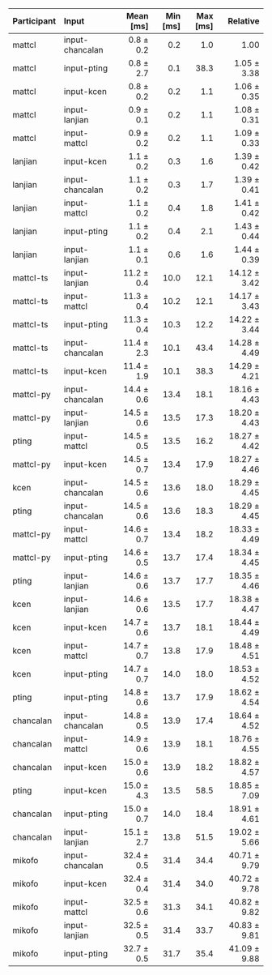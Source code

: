 | Participant | Input | Mean [ms] | Min [ms] | Max [ms] | Relative |
|:---|:---|---:|---:|---:|---:|
| mattcl | input-chancalan | 0.8 ± 0.2 | 0.2 | 1.0 | 1.00 |
| mattcl | input-pting | 0.8 ± 2.7 | 0.1 | 38.3 | 1.05 ± 3.38 |
| mattcl | input-kcen | 0.8 ± 0.2 | 0.2 | 1.1 | 1.06 ± 0.35 |
| mattcl | input-lanjian | 0.9 ± 0.1 | 0.2 | 1.1 | 1.08 ± 0.31 |
| mattcl | input-mattcl | 0.9 ± 0.2 | 0.2 | 1.1 | 1.09 ± 0.33 |
| lanjian | input-kcen | 1.1 ± 0.2 | 0.3 | 1.6 | 1.39 ± 0.42 |
| lanjian | input-chancalan | 1.1 ± 0.2 | 0.3 | 1.7 | 1.39 ± 0.41 |
| lanjian | input-mattcl | 1.1 ± 0.2 | 0.4 | 1.8 | 1.41 ± 0.42 |
| lanjian | input-pting | 1.1 ± 0.2 | 0.4 | 2.1 | 1.43 ± 0.44 |
| lanjian | input-lanjian | 1.1 ± 0.1 | 0.6 | 1.6 | 1.44 ± 0.39 |
| mattcl-ts | input-lanjian | 11.2 ± 0.4 | 10.0 | 12.1 | 14.12 ± 3.42 |
| mattcl-ts | input-mattcl | 11.3 ± 0.4 | 10.2 | 12.1 | 14.17 ± 3.43 |
| mattcl-ts | input-pting | 11.3 ± 0.4 | 10.3 | 12.2 | 14.22 ± 3.44 |
| mattcl-ts | input-chancalan | 11.4 ± 2.3 | 10.1 | 43.4 | 14.28 ± 4.49 |
| mattcl-ts | input-kcen | 11.4 ± 1.9 | 10.1 | 38.3 | 14.29 ± 4.21 |
| mattcl-py | input-chancalan | 14.4 ± 0.6 | 13.4 | 18.1 | 18.16 ± 4.43 |
| mattcl-py | input-lanjian | 14.5 ± 0.6 | 13.5 | 17.3 | 18.20 ± 4.43 |
| pting | input-mattcl | 14.5 ± 0.5 | 13.5 | 16.2 | 18.27 ± 4.42 |
| mattcl-py | input-kcen | 14.5 ± 0.7 | 13.4 | 17.9 | 18.27 ± 4.46 |
| kcen | input-chancalan | 14.5 ± 0.6 | 13.6 | 18.0 | 18.29 ± 4.45 |
| pting | input-chancalan | 14.5 ± 0.6 | 13.6 | 18.3 | 18.29 ± 4.45 |
| mattcl-py | input-mattcl | 14.6 ± 0.7 | 13.4 | 18.2 | 18.33 ± 4.49 |
| mattcl-py | input-pting | 14.6 ± 0.5 | 13.7 | 17.4 | 18.34 ± 4.45 |
| pting | input-lanjian | 14.6 ± 0.6 | 13.7 | 17.7 | 18.35 ± 4.46 |
| kcen | input-lanjian | 14.6 ± 0.6 | 13.5 | 17.7 | 18.38 ± 4.47 |
| kcen | input-kcen | 14.7 ± 0.6 | 13.7 | 18.1 | 18.44 ± 4.49 |
| kcen | input-mattcl | 14.7 ± 0.7 | 13.8 | 17.9 | 18.48 ± 4.51 |
| kcen | input-pting | 14.7 ± 0.7 | 14.0 | 18.0 | 18.53 ± 4.52 |
| pting | input-pting | 14.8 ± 0.6 | 13.7 | 17.9 | 18.62 ± 4.54 |
| chancalan | input-chancalan | 14.8 ± 0.5 | 13.9 | 17.4 | 18.64 ± 4.52 |
| chancalan | input-mattcl | 14.9 ± 0.6 | 13.9 | 18.1 | 18.76 ± 4.55 |
| chancalan | input-kcen | 15.0 ± 0.6 | 13.9 | 18.2 | 18.82 ± 4.57 |
| pting | input-kcen | 15.0 ± 4.3 | 13.5 | 58.5 | 18.85 ± 7.09 |
| chancalan | input-pting | 15.0 ± 0.7 | 14.0 | 18.4 | 18.91 ± 4.61 |
| chancalan | input-lanjian | 15.1 ± 2.7 | 13.8 | 51.5 | 19.02 ± 5.66 |
| mikofo | input-chancalan | 32.4 ± 0.5 | 31.4 | 34.4 | 40.71 ± 9.79 |
| mikofo | input-kcen | 32.4 ± 0.4 | 31.4 | 34.0 | 40.72 ± 9.78 |
| mikofo | input-mattcl | 32.5 ± 0.6 | 31.3 | 34.1 | 40.82 ± 9.82 |
| mikofo | input-lanjian | 32.5 ± 0.5 | 31.4 | 33.7 | 40.83 ± 9.81 |
| mikofo | input-pting | 32.7 ± 0.5 | 31.7 | 35.4 | 41.09 ± 9.88 |
